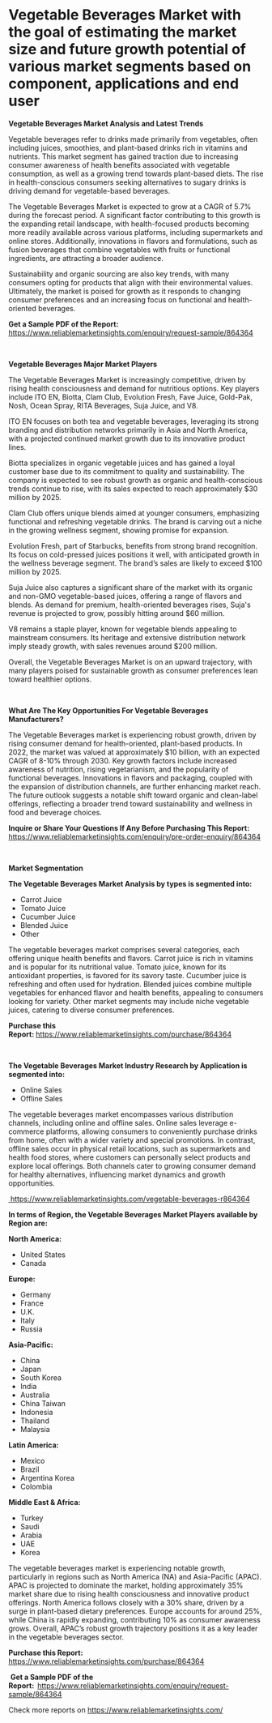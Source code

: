 <p><h1>Vegetable Beverages Market with the goal of estimating the market size and future growth potential of various market segments based on component, applications and end user</h1></p><p><strong>Vegetable Beverages Market Analysis and Latest Trends</strong></p>
<p><p>Vegetable beverages refer to drinks made primarily from vegetables, often including juices, smoothies, and plant-based drinks rich in vitamins and nutrients. This market segment has gained traction due to increasing consumer awareness of health benefits associated with vegetable consumption, as well as a growing trend towards plant-based diets. The rise in health-conscious consumers seeking alternatives to sugary drinks is driving demand for vegetable-based beverages.</p><p>The Vegetable Beverages Market is expected to grow at a CAGR of 5.7% during the forecast period. A significant factor contributing to this growth is the expanding retail landscape, with health-focused products becoming more readily available across various platforms, including supermarkets and online stores. Additionally, innovations in flavors and formulations, such as fusion beverages that combine vegetables with fruits or functional ingredients, are attracting a broader audience. </p><p>Sustainability and organic sourcing are also key trends, with many consumers opting for products that align with their environmental values. Ultimately, the market is poised for growth as it responds to changing consumer preferences and an increasing focus on functional and health-oriented beverages.</p></p>
<p><strong>Get a Sample PDF of the Report:&nbsp;</strong> <a href="https://www.reliablemarketinsights.com/enquiry/request-sample/864364?utm_campaign=1166&utm_medium=2&utm_source=Github&utm_content=ia&utm_term=14022025&utm_id=vegetable-beverages">https://www.reliablemarketinsights.com/enquiry/request-sample/864364</a></p>
<p>&nbsp;</p>
<p><strong>Vegetable Beverages Major Market Players</strong></p>
<p><p>The Vegetable Beverages Market is increasingly competitive, driven by rising health consciousness and demand for nutritious options. Key players include ITO EN, Biotta, Clam Club, Evolution Fresh, Fave Juice, Gold-Pak, Nosh, Ocean Spray, RITA Beverages, Suja Juice, and V8.</p><p>ITO EN focuses on both tea and vegetable beverages, leveraging its strong branding and distribution networks primarily in Asia and North America, with a projected continued market growth due to its innovative product lines.</p><p>Biotta specializes in organic vegetable juices and has gained a loyal customer base due to its commitment to quality and sustainability. The company is expected to see robust growth as organic and health-conscious trends continue to rise, with its sales expected to reach approximately $30 million by 2025.</p><p>Clam Club offers unique blends aimed at younger consumers, emphasizing functional and refreshing vegetable drinks. The brand is carving out a niche in the growing wellness segment, showing promise for expansion.</p><p>Evolution Fresh, part of Starbucks, benefits from strong brand recognition. Its focus on cold-pressed juices positions it well, with anticipated growth in the wellness beverage segment. The brand’s sales are likely to exceed $100 million by 2025.</p><p>Suja Juice also captures a significant share of the market with its organic and non-GMO vegetable-based juices, offering a range of flavors and blends. As demand for premium, health-oriented beverages rises, Suja's revenue is projected to grow, possibly hitting around $60 million.</p><p>V8 remains a staple player, known for vegetable blends appealing to mainstream consumers. Its heritage and extensive distribution network imply steady growth, with sales revenues around $200 million.</p><p>Overall, the Vegetable Beverages Market is on an upward trajectory, with many players poised for sustainable growth as consumer preferences lean toward healthier options.</p></p>
<p>&nbsp;</p>
<p><strong>What Are The Key Opportunities For Vegetable Beverages Manufacturers?</strong></p>
<p><p>The Vegetable Beverages market is experiencing robust growth, driven by rising consumer demand for health-oriented, plant-based products. In 2022, the market was valued at approximately $10 billion, with an expected CAGR of 8-10% through 2030. Key growth factors include increased awareness of nutrition, rising vegetarianism, and the popularity of functional beverages. Innovations in flavors and packaging, coupled with the expansion of distribution channels, are further enhancing market reach. The future outlook suggests a notable shift toward organic and clean-label offerings, reflecting a broader trend toward sustainability and wellness in food and beverage choices.</p></p>
<p><strong>Inquire or Share Your Questions If Any Before Purchasing This Report:</strong> <a href="https://www.reliablemarketinsights.com/enquiry/pre-order-enquiry/864364?utm_campaign=1166&utm_medium=2&utm_source=Github&utm_content=ia&utm_term=14022025&utm_id=vegetable-beverages">https://www.reliablemarketinsights.com/enquiry/pre-order-enquiry/864364</a></p>
<p>&nbsp;</p>
<p><strong>Market Segmentation</strong></p>
<p><strong>The Vegetable Beverages Market Analysis by types is segmented into:</strong></p>
<p><ul><li>Carrot Juice</li><li>Tomato Juice</li><li>Cucumber Juice</li><li>Blended Juice</li><li>Other</li></ul></p>
<p><p>The vegetable beverages market comprises several categories, each offering unique health benefits and flavors. Carrot juice is rich in vitamins and is popular for its nutritional value. Tomato juice, known for its antioxidant properties, is favored for its savory taste. Cucumber juice is refreshing and often used for hydration. Blended juices combine multiple vegetables for enhanced flavor and health benefits, appealing to consumers looking for variety. Other market segments may include niche vegetable juices, catering to diverse consumer preferences.</p></p>
<p><strong>Purchase this Report:&nbsp;</strong><a href="https://www.reliablemarketinsights.com/purchase/864364?utm_campaign=1166&utm_medium=2&utm_source=Github&utm_content=ia&utm_term=14022025&utm_id=vegetable-beverages">https://www.reliablemarketinsights.com/purchase/864364</a></p>
<p>&nbsp;</p>
<p><strong>The Vegetable Beverages Market Industry Research by Application is segmented into:</strong></p>
<p><ul><li>Online Sales</li><li>Offline Sales</li></ul></p>
<p><p>The vegetable beverages market encompasses various distribution channels, including online and offline sales. Online sales leverage e-commerce platforms, allowing consumers to conveniently purchase drinks from home, often with a wider variety and special promotions. In contrast, offline sales occur in physical retail locations, such as supermarkets and health food stores, where customers can personally select products and explore local offerings. Both channels cater to growing consumer demand for healthy alternatives, influencing market dynamics and growth opportunities.</p></p>
<p><a href="https://www.reliablemarketinsights.com/vegetable-beverages-r864364?utm_campaign=1166&utm_medium=2&utm_source=Github&utm_content=ia&utm_term=14022025&utm_id=vegetable-beverages">&nbsp;https://www.reliablemarketinsights.com/vegetable-beverages-r864364</a></p>
<p><strong>In terms of Region, the Vegetable Beverages Market Players available by Region are:</strong></p>
<p>
    <p> <strong> North America: </strong>
        <ul>
            <li>United States</li>
            <li>Canada</li>
        </ul>
        </p> 
    <p> <strong> Europe: </strong>
        <ul>
            <li>Germany</li>
            <li>France</li>
            <li>U.K.</li>
            <li>Italy</li>
            <li>Russia</li>
        </ul>
        </p> 
    <p> <strong> Asia-Pacific: </strong>
        <ul>
            <li>China</li>
            <li>Japan</li>
            <li>South Korea</li>
            <li>India</li>
            <li>Australia</li>
            <li>China Taiwan</li>
            <li>Indonesia</li>
            <li>Thailand</li>
            <li>Malaysia</li>
        </ul>
        </p> 
    <p> <strong> Latin America: </strong>
        <ul>
            <li>Mexico</li>
            <li>Brazil</li>
            <li>Argentina Korea</li>
            <li>Colombia</li>
        </ul>
        </p> 
    <p> <strong> Middle East & Africa: </strong>
        <ul>
            <li>Turkey</li>
            <li>Saudi</li>
            <li>Arabia</li>
            <li>UAE</li>
            <li>Korea</li>
        </ul>
    </p>
    </p>
<p><p>The vegetable beverages market is experiencing notable growth, particularly in regions such as North America (NA) and Asia-Pacific (APAC). APAC is projected to dominate the market, holding approximately 35% market share due to rising health consciousness and innovative product offerings. North America follows closely with a 30% share, driven by a surge in plant-based dietary preferences. Europe accounts for around 25%, while China is rapidly expanding, contributing 10% as consumer awareness grows. Overall, APAC’s robust growth trajectory positions it as a key leader in the vegetable beverages sector.</p></p>
<p><strong>Purchase this Report: </strong><a href="https://www.reliablemarketinsights.com/purchase/864364?utm_campaign=1166&utm_medium=2&utm_source=Github&utm_content=ia&utm_term=14022025&utm_id=vegetable-beverages">https://www.reliablemarketinsights.com/purchase/864364</a></p>
<p>&nbsp;<strong>Get a Sample PDF of the Report:&nbsp;&nbsp;</strong><a href="https://www.reliablemarketinsights.com/enquiry/request-sample/864364?utm_campaign=1166&utm_medium=2&utm_source=Github&utm_content=ia&utm_term=14022025&utm_id=vegetable-beverages">https://www.reliablemarketinsights.com/enquiry/request-sample/864364</a></p>
<p><strong></strong></p>
<p>Check more reports on <a href="https://www.reliablemarketinsights.com/?utm_campaign=1166&utm_medium=2&utm_source=Github&utm_content=ia&utm_term=14022025&utm_id=vegetable-beverages">https://www.reliablemarketinsights.com/</a></p>
